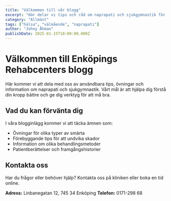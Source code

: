 ```yaml
---
title: "Välkommen till vår blogg"
excerpt: "Här delar vi tips och råd om naprapati och sjukgymnastik för att hjälpa dig må bättre."
category: "Allmänt"
tags: ["hälsa", "välmående", "naprapati"]
author: "Johny Åhman"
publishDate: 2025-01-15T10:00:00.000Z
---
```


# Välkommen till Enköpings Rehabcenters blogg

Här kommer vi att dela med oss av användbara tips, övningar och information om naprapati och sjukgymnastik. Vårt mål är att hjälpa dig förstå din kropp bättre och ge dig verktyg för att må bra.

## Vad du kan förvänta dig

I våra blogginlägg kommer vi att täcka ämnen som:

- Övningar för olika typer av smärta
- Förebyggande tips för att undvika skador
- Information om olika behandlingsmetoder
- Patientberättelser och framgångshistorier

## Kontakta oss

Har du frågor eller behöver hjälp? Kontakta oss på kliniken eller boka en tid online.

**Adress:** Linbanegatan 12, 745 34 Enköping
**Telefon:** 0171-298 68
